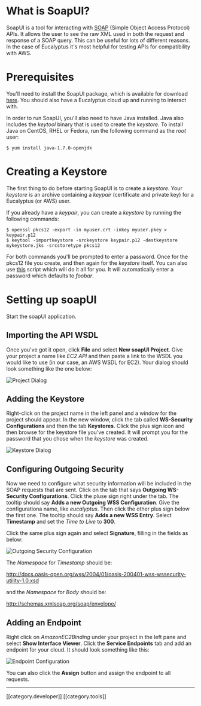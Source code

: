 # What is SoapUI?

SoapUI is a tool for interacting with
[SOAP](http://en.wikipedia.org/wiki/SOAP) (Simple Object Access
Protocol) APIs. It allows the user to see the raw XML used in both the
request and response of a SOAP query. This can be useful for lots of
different reasons. In the case of Eucalyptus it's most helpful for
testing APIs for compatibility with AWS.

# Prerequisites

You'll need to install the SoapUI package, which is available for
download
[here](http://sourceforge.net/projects/soapui/files/soapui/4.5.2/). You
should also have a Eucalyptus cloud up and running to interact with.

In order to run SoapUI, you'll also need to have Java installed. Java
also includes the _keytool_ binary that is used to create the
_keystore_. To install Java on CentOS, RHEL or Fedora, run the
following command as the _root_ user:

    $ yum install java-1.7.0-openjdk

# Creating a Keystore

The first thing to do before starting SoapUI is to create a
_keystore_. Your _keystore_ is an archive containing a _keypair_
(certificate and private key) for a Eucalyptus (or AWS) user.

If you already have a _keypair_, you can create a _keystore_ by
running the following commands:

    $ openssl pkcs12 -export -in myuser.crt -inkey myuser.pkey > keypair.p12
    $ keytool -importkeystore -srckeystore keypair.p12 -destkeystore mykeystore.jks -srcstoretype pkcs12

For both commands you'll be prompted to enter a password. Once for the
pkcs12 file you create, and then again for the _keystore_ itself. You
can also use [this](https://gist.github.com/mspaulding06/5667759)
script which will do it all for you. It will automatically enter a
password which defaults to _foobar_.

# Setting up soapUI

Start the soapUI application.

## Importing the API WSDL

Once you've got it open, click **File** and select **New soapUI
Project**. Give your project a name like _EC2 API_ and then paste a
link to the WSDL you would like to use (in our case, an AWS WSDL for
EC2). Your dialog should look something like the one below:

![Project Dialog](https://raw.github.com/mspaulding06/wiki-images/master/soapui/soapui_config_project.png)

## Adding the Keystore

Right-click on the project name in the left panel and a window for the
project should appear. In the new window, click the tab called
**WS-Security Configurations** and then the tab **Keystores**. Click the
plus sign icon and then browse for the keystore file you've
created. It will prompt you for the password that you chose when the
_keystore_ was created.

![Keystore Dialog](https://raw.github.com/mspaulding06/wiki-images/master/soapui/soapui_config_keystore.png)

## Configuring Outgoing Security

Now we need to configure what security information will be included in
the SOAP requests that are sent. Click on the tab that says
**Outgoing WS-Security Configurations**. Click the pluse sign right under
the tab. The tooltip should say **Adds a new Outgoing WSS Configuration**.
Give the configurationa name, like _eucalyptus_. Then click the other plus
sign below the first one. The tooltip should say **Adds a new WSS Entry**.
Select **Timestamp** and set the _Time to Live_ to **300**.

Click the same plus sign again and select **Signature**, filling in the fields as below:

![Outgoing Security Configuration](https://raw.github.com/mspaulding06/wiki-images/master/soapui/soapui_config_outgoing.png)

The _Namespace_ for _Timestamp_ should be:

http://docs.oasis-open.org/wss/2004/01/oasis-200401-wss-wssecurity-utility-1.0.xsd

and the _Namespace_ for _Body_ should be:

http://schemas.xmlsoap.org/soap/envelope/

## Adding an Endpoint

Right click on _AmazonEC2Binding_ under your project in the left pane
and select **Show Interface Viewer**.  Click the **Service Endpoints**
tab and add an endpoint for your cloud. It should look something like
this:

![Endpoint Configuration](https://raw.github.com/mspaulding06/wiki-images/master/soapui/soapui_config_endpoint.png)

You can also click the **Assign** button and assign the endpoint to
all requests.

*****

[[category.developer]]
[[category.tools]]